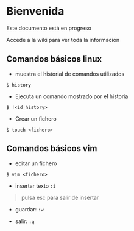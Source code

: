 # Bienvenida

Este documento está en progreso

Accede a la wiki para ver toda la información


## Comandos básicos linux
* muestra el historial de comandos utilizados

`$ history`
	
* Ejecuta un comando mostrado por el historia

`$ !<id_history>`
	
* Crear un fichero

`$ touch <fichero>`

## Comandos básicos vim

* editar un fichero

`$ vim <fichero>`

* insertar texto `:i`

> pulsa esc para salir de insertar

* guardar: `:w`

* salir: `:q`
	
